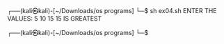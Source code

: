 ┌──(kali㉿kali)-[~/Downloads/os programs]
└─$ sh ex04.sh
ENTER THE VALUES:
5 10 15
15 IS GREATEST
                                                                             
┌──(kali㉿kali)-[~/Downloads/os programs]
└─$ 

